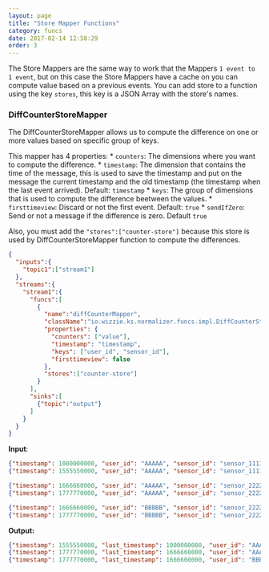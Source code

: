 ```yaml
---
layout: page
title: "Store Mapper Functions"
category: funcs
date: 2017-02-14 12:58:29
order: 3
---
```


The Store Mappers are the same way to work that the Mappers `1 event to 1 event`, but on this case the Store Mappers have a cache on you can compute value based on a previous events.
You can add store to a function using the key `stores`, this key is a JSON Array with the store's names.

### DiffCounterStoreMapper

The DiffCounterStoreMapper allows us to compute the difference on one or more values based on specific group of keys.

This mapper has 4 properties:
    * `counters`: The dimensions where you want to compute the difference.
    * `timestamp`: The dimension that contains the time of the message, this is used to save the timestamp and put on the message the current timestamp and the old timestamp (the timestamp when the last event arrived). Default: `timestamp`
    * `keys`: The group of dimensions that is used to compute the difference beetween the values.
    * `firsttimeview`: Discard or not the first event. Default: `true`
    * `sendIfZero`: Send or not a message if the difference is zero. Default `true`
    
Also, you must add the `"stores":["counter-store"]` because this store is used by DiffCounterStoreMapper function to compute the differences.

```json
{
  "inputs":{
    "topic1":["stream1"]
  },
  "streams":{
    "stream1":{
      "funcs":[
        {
          "name":"diffCounterMapper",
          "className":"io.wizzie.ks.normalizer.funcs.impl.DiffCounterStoreMapper",
          "properties": {
            "counters": ["value"],
            "timestamp": "timestamp",
            "keys": ["user_id", "sensor_id"],
            "firsttimeview": false
          },
          "stores":["counter-store"]
        }
      ],
      "sinks":[
        {"topic":"output"}
      ]
    }
  }
}
```

**Input**:

```json
{"timestamp": 1000000000, "user_id": "AAAAA", "sensor_id": "sensor_1111", "value": 10000}
{"timestamp": 1555550000, "user_id": "AAAAA", "sensor_id": "sensor_1111", "value": 22000}

{"timestamp": 1666660000, "user_id": "AAAAA", "sensor_id": "sensor_2222", "value": 22000}
{"timestamp": 1777770000, "user_id": "AAAAA", "sensor_id": "sensor_2222", "value": 25000}

{"timestamp": 1666660000, "user_id": "BBBBB", "sensor_id": "sensor_2222", "value": 30000}
{"timestamp": 1777770000, "user_id": "BBBBB", "sensor_id": "sensor_2222", "value": 40000}

```

**Output:**

```json
{"timestamp": 1555550000, "last_timestamp": 1000000000, "user_id": "AAAAA", "sensor_id": "sensor_1111", "value": 12000}
{"timestamp": 1777770000, "last_timestamp": 1666660000, "user_id": "AAAAA", "sensor_id": "sensor_2222", "value": 3000}
{"timestamp": 1777770000, "last_timestamp": 1666660000, "user_id": "BBBBB", "sensor_id": "sensor_2222", "value": 10000}

```



